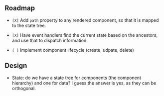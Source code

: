## Roadmap

-   `[X]` Add `path` property to any rendered component, so that it is
    mapped to the state tree.

-   `[X]` Have event handlers find the current state based on the
    ancestors, and use that to dispatch information.

-   `[ ]` Implement component lifecycle (create, udpate, delete)

## Design

-   State: do we have a state tree for components (the component
    hierarchy) and one for data? I guess the answer is yes, as they can
    be orthogonal.
